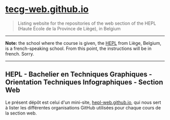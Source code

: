 # [tecg-web.github.io](http://tecg-web.github.io)

> Listing website for the repositories of the web section of the HEPL (Haute École de la Province de Liège), in Belgium

* * *

**Note:** the school where the course is given, the [HEPL](http://www.provincedeliege.be/hauteecole) from Liège, Belgium, is a french-speaking school. From this point, the instructions will be in french. Sorry.

* * *

## HEPL - Bachelier en Techniques Graphiques - Orientation Techniques Infographiques - Section Web

Le présent dépôt est celui d'un mini-site, [hepl-web.github.io](http://tecg-web.github.io), qui nous sert à lister les différentes organisations GitHub utilisées pour chaque cours de la section web.
